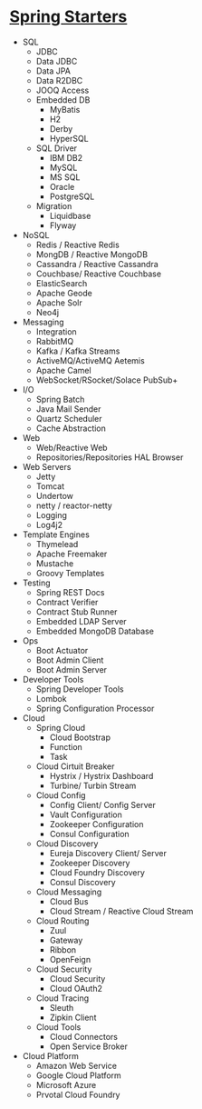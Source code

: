 # [Spring Starters](https://start.spring.io/)
- SQL
   - JDBC 
   - Data JDBC
   - Data JPA
   - Data R2DBC
   - JOOQ Access
   - Embedded DB
        - MyBatis
        - H2
        - Derby
        - HyperSQL
   - SQL Driver
        - IBM DB2
        - MySQL
        - MS SQL
        - Oracle
        - PostgreSQL
   - Migration
        - Liquidbase
        - Flyway
- NoSQL
   - Redis / Reactive Redis
   - MongDB / Reactive MongoDB
   - Cassandra / Reactive Cassandra
   - Couchbase/ Reactive Couchbase
   - ElasticSearch
   - Apache Geode
   - Apache Solr
   - Neo4j
- Messaging
   - Integration
   - RabbitMQ
   - Kafka / Kafka Streams
   - ActiveMQ/ActiveMQ Aetemis
   - Apache Camel
   - WebSocket/RSocket/Solace PubSub+
- I/O
   - Spring Batch
   - Java Mail Sender
   - Quartz Scheduler
   - Cache Abstraction
- Web
    - Web/Reactive Web
    - Repositories/Repositories HAL Browser
- Web Servers
    - Jetty
    - Tomcat
    - Undertow
    - netty / reactor-netty
    - Logging
    - Log4j2
- Template Engines
    - Thymelead
    - Apache Freemaker
    - Mustache
    - Groovy Templates
- Testing
    - Spring REST Docs
    - Contract Verifier
    - Contract Stub Runner
    - Embedded LDAP Server
    - Embedded MongoDB Database
- Ops
    - Boot Actuator
    - Boot Admin Client
    - Boot Admin Server
- Developer Tools
    - Spring Developer Tools
    - Lombok
    - Spring Configuration Processor 
- Cloud
    - Spring Cloud
         - Cloud Bootstrap
         - Function
         - Task
    - Cloud Cirtuit Breaker
         - Hystrix / Hystrix Dashboard
         - Turbine/ Turbin Stream
    - Cloud Config
         - Config Client/ Config Server
         - Vault Configuration
         - Zookeeper Configuration
         - Consul Configuration
    - Cloud Discovery
         - Eureja Discovery Client/ Server
         - Zookeeper Discovery
         - Cloud Foundry Discovery
         - Consul Discovery
    - Cloud Messaging
         - Cloud Bus
         - Cloud Stream / Reactive Cloud Stream         
    - Cloud Routing
         - Zuul
         - Gateway
         - Ribbon
         - OpenFeign
    - Cloud Security
         - Cloud Security
         - Cloud OAuth2
    - Cloud Tracing
         - Sleuth
         - Zipkin Client
    - Cloud Tools
         - Cloud Connectors
         - Open Service Broker
- Cloud Platform
    - Amazon Web Service
    - Google Cloud Platform
    - Microsoft Azure
    - Prvotal Cloud Foundry
